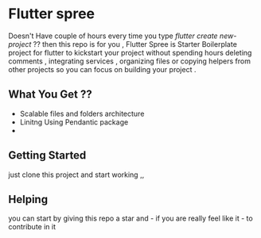 # Flutter spree
Doesn't Have couple of hours every time you type *flutter create new-project* ?? then this repo is for you ,
 Flutter Spree is Starter Boilerplate project for flutter to kickstart your project without spending hours deleting comments , integrating services , organizing files  or copying helpers from other projects so you can focus on building your project .

## What You Get ??

- Scalable files and folders architecture 
- Linitng Using Pendantic package 
- 



## Getting Started

just clone this project and start working ,,



## Helping

you can start by giving this repo a star  and - if you are really feel like it - to contribute in it 